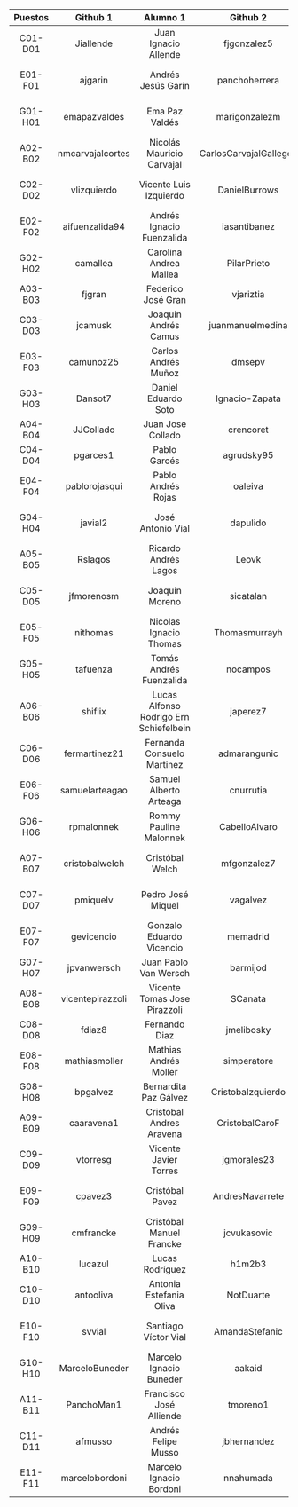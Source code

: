 | Puestos | Github 1 | Alumno 1 | Github 2 | Alumno 2 |
|:-------:|:--------------:|:---------------:|:---------------:|:---------------:|
| C01-D01 | Jiallende | Juan Ignacio Allende | fjgonzalez5 | Felipe José González |
| E01-F01 | ajgarin | Andrés Jesús Garín | panchoherrera | Francisco Javier Herrera |
| G01-H01 | emapazvaldes | Ema Paz Valdés | marigonzalezm | Mariela Alejandra González |
| A02-B02 | nmcarvajalcortes | Nicolás Mauricio Carvajal | CarlosCarvajalGallegos | Carlos Andrés Carvajal |
| C02-D02 | vlizquierdo | Vicente Luis Izquierdo | DanielBurrows | Daniel Ignacio Burrows |
| E02-F02 | aifuenzalida94 | Andrés Ignacio Fuenzalida | iasantibanez | Ivan Alejandro Santibañez |
| G02-H02 | camallea | Carolina Andrea Mallea | PilarPrieto | María Del Pilar Prieto |
| A03-B03 | fjgran | Federico José Gran | vjariztia | Vicente Jose Ariztia |
| C03-D03 | jcamusk | Joaquín Andrés Camus | juanmanuelmedina | Juan Manuel Medina |
| E03-F03 | camunoz25 | Carlos Andrés Muñoz | dmsepv | Diego Miguel Sepúlveda |
| G03-H03 | Dansot7 | Daniel Eduardo Soto | Ignacio-Zapata | Ignacio José Zapata |
| A04-B04 | JJCollado | Juan Jose Collado | crencoret | Cristián Rencoret |
| C04-D04 | pgarces1 | Pablo Garcés | agrudsky95 | Andrés Grudsky |
| E04-F04 | pablorojasqui | Pablo Andrés Rojas | oaleiva | Omar Andre Leiva |
| G04-H04 | javial2 | José Antonio Vial | dapulido | Diego Andrés Pulido |
| A05-B05 | Rslagos | Ricardo Andrés Lagos | Leovk | Leonel Esteban Venegas |
| C05-D05 | jfmorenosm | Joaquín Moreno | sicatalan | Sebastián Ignacio Catalán |
| E05-F05 | nithomas | Nicolas Ignacio Thomas | Thomasmurrayh | Thomas Murray |
| G05-H05 | tafuenza | Tomás Andrés Fuenzalida | nocampos | Nicolás Orlando Campos |
| A06-B06 | shiflix | Lucas Alfonso Rodrigo Ern Schiefelbein | japerez7 | José Antonio Pérez |
| C06-D06 | fermartinez21 | Fernanda Consuelo Martinez | admarangunic | Antonio Drejan Marangunic |
| E06-F06 | samuelarteagao | Samuel Alberto Arteaga | cnurrutia | Consuelo Andrea Urrutia |
| G06-H06 | rpmalonnek | Rommy Pauline Malonnek | CabelloAlvaro | Alvaro Agustin Cabello |
| A07-B07 | cristobalwelch | Cristóbal Welch | mfgonzalez7 | Maximiliano Felipe Gonzalez |
| C07-D07 | pmiquelv | Pedro José Miquel | vagalvez | Víctor Andrés Gálvez |
| E07-F07 | gevicencio | Gonzalo Eduardo Vicencio | memadrid | Michelle Belén Madrid |
| G07-H07 | jpvanwersch | Juan Pablo Van Wersch | barmijod | Benjamín Armijo |
| A08-B08 | vicentepirazzoli | Vicente Tomas Jose Pirazzoli | SCanata | Stefano Antonio Canata |
| C08-D08 | fdiaz8 | Fernando Diaz | jmelibosky | Joaquín Melibosky |
| E08-F08 | mathiasmoller | Mathias Andrés Moller | simperatore | Sebastián Imperatore |
| G08-H08 | bpgalvez | Bernardita Paz Gálvez | CristobaIzquierdo | Cristóbal Izquierdo |
| A09-B09 | caaravena1 | Cristobal Andres Aravena | CristobalCaroF | Cristóbal Andrés Caro |
| C09-D09 | vtorresg | Vicente Javier Torres | jgmorales23 | Javier Ignacio Morales |
| E09-F09 | cpavez3 | Cristóbal Pavez | AndresNavarrete | Andrés Ignacio Navarrete |
| G09-H09 | cmfrancke | Cristóbal Manuel Francke | jcvukasovic | Javiera Cristina Vukasovic |
| A10-B10 | lucazul | Lucas Rodríguez | h1m2b3 | Hugo Pablo Montes |
| C10-D10 | antooliva | Antonia Estefania Oliva | NotDuarte | Carlos Javier Duarte |
| E10-F10 | svvial | Santiago Víctor Vial | AmandaStefanic | Amanda Heidi Stefanic |
| G10-H10 | MarceloBuneder | Marcelo Ignacio Buneder | aakaid | Alejandro Antonio Kaid |
| A11-B11 | PanchoMan1 | Francisco José Alliende | tmoreno1 | Tomás Moreno |
| C11-D11 | afmusso | Andrés Felipe Musso | jbhernandez | Joaquin Alberto Hernandez |
| E11-F11 | marcelobordoni | Marcelo Ignacio Bordoni | nnahumada | Nathaly Andrea Ahumada |
